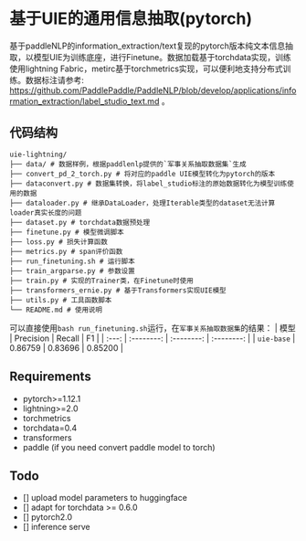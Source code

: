 # 基于UIE的通用信息抽取(pytorch)
基于paddleNLP的information_extraction/text复现的pytorch版本纯文本信息抽取，以模型UIE为训练底座，进行Finetune。数据加载基于torchdata实现，训练使用lightning Fabric，metirc基于torchmetrics实现，可以便利地支持分布式训练。数据标注请参考:
https://github.com/PaddlePaddle/PaddleNLP/blob/develop/applications/information_extraction/label_studio_text.md 。

## 代码结构
```
uie-lightning/
├── data/ # 数据样例，根据paddlenlp提供的`军事关系抽取数据集`生成
├── convert_pd_2_torch.py # 将对应的paddle UIE模型转化为pytorch的版本
├── dataconvert.py # 数据集转换，将label_studio标注的原始数据转化为模型训练使用的数据
├── dataloader.py # 继承DataLoader，处理Iterable类型的dataset无法计算loader真实长度的问题
├── dataset.py # torchdata数据预处理
├── finetune.py # 模型微调脚本
├── loss.py # 损失计算函数
├── metrics.py # span评价函数
├── run_finetuning.sh # 运行脚本
├── train_argparse.py # 参数设置
├── train.py # 实现的Trainer类，在Finetune时使用
├── transformers_ernie.py # 基于Transformers实现UIE模型
├── utils.py # 工具函数脚本
└── README.md # 使用说明
```
可以直接使用`bash run_finetuning.sh`运行，在`军事关系抽取数据集`的结果：
|  模型 | Precision | Recall | F1 |
|  :---: | :--------: | :--------: | :--------: |
| `uie-base` | 0.86759 | 0.83696 | 0.85200 |

## Requirements
- pytorch>=1.12.1
- lightning>=2.0
- torchmetrics
- torchdata=0.4
- transformers
- paddle (if you need convert paddle model to torch)

## Todo
- [] upload model parameters to huggingface
- [] adapt for torchdata >= 0.6.0
- [] pytorch2.0
- [] inference serve
